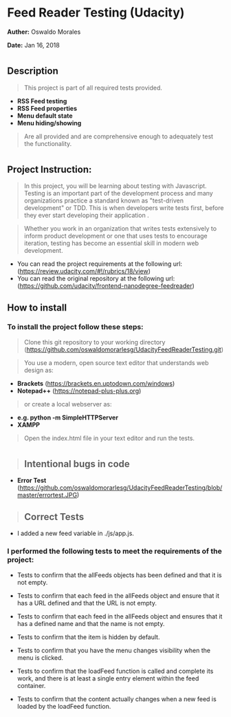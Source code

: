 # Feed Reader Testing (Udacity)

**Auther:** Oswaldo Morales

**Date:** Jan 16, 2018

#

## Description

> This project is part of all required tests provided.

  - **RSS Feed testing**
  - **RSS Feed properties**
  - **Menu default state**
  - **Menu hiding/showing**

> Are all provided and are comprehensive enough to adequately test the functionality.

#

## Project Instruction:

> In this project, you will be learning about testing with Javascript. Testing is an important part of the development process and many organizations practice a standard known as "test-driven development" or TDD. This is when developers write tests first, before they ever start developing their application .

> Whether you work in an organization that writes tests extensively to inform product development or one that uses tests to encourage iteration, testing has become an essential skill in modern web development. 

- You can read the project requirements at the following url: (https://review.udacity.com/#!/rubrics/18/view)
- You can read the original repository at the following url: (https://github.com/udacity/frontend-nanodegree-feedreader)

## How to install

### To install the project follow these steps:
> Clone this git repository to your working directory (https://github.com/oswaldomorarlesg/UdacityFeedReaderTesting.git)

> You  use a modern, open source text editor that understands web design as:
- __Brackets__ (https://brackets.en.uptodown.com/windows)
- __Notepad++__ (https://notepad-plus-plus.org)

> or create a local webserver as: 
- __e.g. python -m SimpleHTTPServer__
- __XAMPP__

> Open the index.html file in your text editor and run the tests.

#

> ## Intentional bugs in code 
- __Error Test__ (https://github.com/oswaldomorarlesg/UdacityFeedReaderTesting/blob/master/errortest.JPG)

> ## Correct Tests
- I added a new feed variable in ./js/app.js.

### I performed the following tests to meet the requirements of the project:
- Tests to confirm that the allFeeds objects has been defined and that it is not empty.

- Tests to confirm that each feed in the allFeeds object and ensure that it has a URL defined and that the URL is not empty.

- Tests to confirm that each feed in the allFeeds object and ensures that it has a defined name and that the name is not empty.

- Tests to confirm that the item is hidden by default.

- Tests to confirm that you have the menu changes visibility when the menu is clicked.

- Tests to confirm that the loadFeed function is called and complete its work, and there is at least a single entry element within the feed container.

- Tests to confirm that the content actually changes when a new feed is loaded by the loadFeed function.






